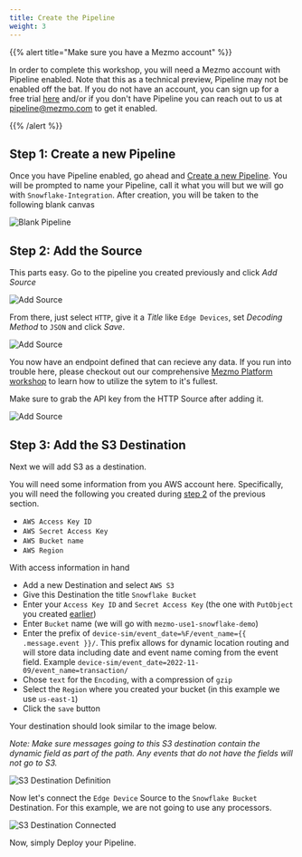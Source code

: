 ```yaml
---
title: Create the Pipeline
weight: 3
---
```


{{% alert title="Make sure you have a Mezmo account" %}}

In order to complete this workshop, you will need a Mezmo account with Pipeline enabled.  Note that this as a technical preview, Pipeline may not be enabled off the bat.  If you do not have an account, you can sign up for a free trial [here](https://app.mezmo.com/signup) and/or if you don't have Pipeline you can reach out to us at [pipeline@mezmo.com](mailto:pipeline@mezmo.com) to get it enabled.

{{% /alert %}}

## Step 1: Create a new Pipeline

Once you have Pipeline enabled, go ahead and [Create a new Pipeline](https://app.mezmo.com/pipelines/pipeline/new).  You will be prompted to name your Pipeline, call it what you will but we will go with `Snowflake-Integration`.  After creation, you will be taken to the following blank canvas

![Blank Pipeline](../images/pipeline_blank.png)


## Step 2: Add the Source

This parts easy.  Go to the pipeline you created previously and click *Add Source*

![Add Source](../images/add_sources_1.png)

From there, just select `HTTP`, give it a *Title* like `Edge Devices`, set *Decoding Method* to `JSON` and click *Save*.

![Add Source](../images/add_sources_2.png)

You now have an endpoint defined that can recieve any data.  If you run into trouble here, please checkout out our comprehensive [Mezmo Platform workshop](/pet-clinic/) to learn how to utilize the sytem to it's fullest.

Make sure to grab the API key from the HTTP Source after adding it.

![Add Source](../images/add_sources_3.png)

## Step 3: Add the S3 Destination

Next we will add S3 as a destination. 

You will need some information from you AWS account here.  Specifically, you will need the following you created during [step 2](/content/en/s3-to-snowflake/docs/create-s3-bucket-and-user.md) of the previous section.

* `AWS Access Key ID`
* `AWS Secret Access Key`
* `AWS Bucket name`
* `AWS Region`

With access information in hand
* Add a new Destination and select `AWS S3`
* Give this Destination the title `Snowflake Bucket`
* Enter your `Access Key ID` and `Secret Access Key` (the one with `PutObject` you created [earlier](/s3-to-snowflake/docs/create-s3-bucket-and-user/#step-2-create-aws-mezmo-pipeline-user))
* Enter `Bucket` name (we will go with `mezmo-use1-snowflake-demo`)
* Enter the prefix of `device-sim/event_date=%F/event_name={{ .message.event }}/`.  This prefix allows for dynamic location routing and will store data including date and event name coming from the event field.  Example `device-sim/event_date=2022-11-09/event_name=transaction/`
* Chose `text` for the `Encoding`, with a compression of `gzip`
* Select the `Region` where you created your bucket (in this example we use `us-east-1`)
* Click the `save` button

Your destination should look similar to the image below.

*Note: Make sure messages going to this S3 destination contain the dynamic field as part of the path.  Any events that do not have the fields will not go to S3.*

![S3 Destination Definition](../images/add_destination_1.png)

Now let's connect the `Edge Device` Source to the `Snowflake Bucket` Destination.  For this example, we are not going to use any processors.

![S3 Destination Connected](../images/s3_connected.png)

Now, simply Deploy your Pipeline.